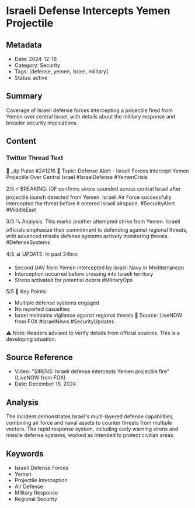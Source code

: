 # Israeli Defense Intercepts Yemen Projectile

## Metadata
- Date: 2024-12-16
- Category: Security
- Tags: [defense, yemen, israel, military]
- Status: active

## Summary
Coverage of Israeli defense forces intercepting a projectile fired from Yemen over central Israel, with details about the military response and broader security implications.

## Content

### Twitter Thread Text

🚨 _dp Pulse #241216
📍 Topic: Defense Alert - Israeli Forces Intercept Yemen Projectile Over Central Israel
#IsraelDefense #YemenCrisis

2/5 ⚡️ BREAKING: IDF confirms sirens sounded across central Israel after projectile launch detected from Yemen. Israeli Air Force successfully intercepted the threat before it entered Israeli airspace.
#SecurityAlert #MiddleEast

3/5 🔍 Analysis: This marks another attempted strike from Yemen. Israeli officials emphasize their commitment to defending against regional threats, with advanced missile defense systems actively monitoring threats.
#DefenseSystems

4/5 📊 UPDATE: In past 24hrs:
- Second UAV from Yemen intercepted by Israeli Navy in Mediterranean
- Interception occurred before crossing into Israeli territory
- Sirens activated for potential debris
#MilitaryOps

5/5 🎯 Key Points:
- Multiple defense systems engaged
- No reported casualties
- Israel maintains vigilance against regional threats
🔗 Source: LiveNOW from FOX
#IsraelNews #SecurityUpdates

⚠️ Note: Readers advised to verify details from official sources. This is a developing situation.

## Source Reference
- Video: "SIRENS: Israeli defense intercepts Yemen projectile fire" (LiveNOW from FOX)
- Date: December 16, 2024

## Analysis
The incident demonstrates Israel's multi-layered defense capabilities, combining air force and naval assets to counter threats from multiple vectors. The rapid response system, including early warning sirens and missile defense systems, worked as intended to protect civilian areas.

## Keywords
- Israeli Defense Forces
- Yemen
- Projectile Interception
- Air Defense
- Military Response
- Regional Security